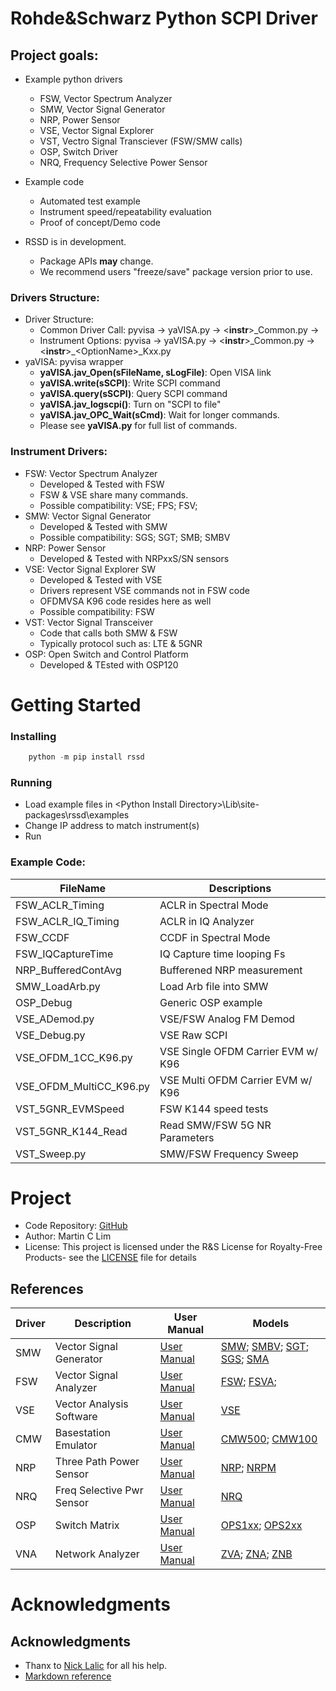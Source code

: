 # Rohde&Schwarz Python SCPI Driver

## Project goals:

* Example python drivers
  * FSW, Vector Spectrum Analyzer
  * SMW, Vector Signal Generator
  * NRP, Power Sensor
  * VSE, Vector Signal Explorer
  * VST, Vectro Signal Transciever (FSW/SMW calls)
  * OSP, Switch Driver
  * NRQ, Frequency Selective Power Sensor

* Example code
  * Automated test example
  * Instrument speed/repeatability evaluation
  * Proof of concept/Demo code

* RSSD is in development.  
  - Package APIs **may** change. 
  - We recommend users "freeze/save" package version prior to use.

### Drivers Structure:

* Driver Structure:
  * Common Driver Call: pyvisa &rarr; yaVISA.py &rarr; &lt;**instr**&gt;\_Common.py &rarr;
  * Instrument Options: pyvisa &rarr; yaVISA.py &rarr; &lt;**instr**&gt;\_Common.py &rarr; &lt;**instr**&gt;\_&lt;OptionName&gt;\_Kxx.py
* yaVISA: pyvisa wrapper
  * **yaVISA.jav_Open(sFileName, sLogFile)**: Open VISA link
  * **yaVISA.write(sSCPI)**: Write SCPI command
  * **yaVISA.query(sSCPI)**: Query SCPI command
  * **yaVISA.jav_logscpi()**: Turn on "SCPI to file"
  * **yaVISA.jav_OPC_Wait(sCmd)**: Wait for longer commands.
  * Please see **yaVISA.py** for full list of commands.

### Instrument Drivers:

* FSW: Vector Spectrum Analyzer
  * Developed & Tested with FSW
  * FSW & VSE share many commands.
  * Possible compatibility: VSE; FPS; FSV;
* SMW: Vector Signal Generator
  * Developed & Tested with SMW
  * Possible compatibility: SGS; SGT; SMB; SMBV
* NRP: Power Sensor
  * Developed & Tested with NRPxxS/SN sensors
* VSE: Vector Signal Explorer SW
  * Developed & Tested with VSE
  * Drivers represent VSE commands not in FSW code
  * OFDMVSA K96 code resides here as well
  * Possible compatibility: FSW
* VST: Vector Signal Transceiver
  * Code that calls both SMW & FSW
  * Typically protocol such as: LTE & 5GNR
* OSP: Open Switch and Control Platform
  * Developed & TEsted with OSP120

# Getting Started

### Installing

```python
    python -m pip install rssd
```

### Running

* Load example files in &lt;Python Install Directory&gt;\Lib\site-packages\rssd\examples
* Change IP address to match instrument(s)
* Run

### Example Code:

FileName                | Descriptions                       
------------------------|------------------------------------
FSW_ACLR_Timing         | ACLR in Spectral Mode              
FSW_ACLR_IQ_Timing      | ACLR in IQ Analyzer                
FSW_CCDF                | CCDF in Spectral Mode              
FSW_IQCaptureTime       | IQ Capture time looping Fs         
NRP_BufferedContAvg     | Bufferened NRP measurement         
SMW_LoadArb.py          | Load Arb file into SMW             
OSP_Debug               | Generic OSP example                
VSE_ADemod.py           | VSE/FSW Analog FM Demod            
VSE_Debug.py            | VSE Raw SCPI                       
VSE_OFDM_1CC_K96.py     | VSE Single OFDM Carrier EVM w/ K96 
VSE_OFDM_MultiCC_K96.py | VSE Multi  OFDM Carrier EVM w/ K96 
VST_5GNR_EVMSpeed       | FSW K144 speed tests               
VST_5GNR_K144_Read      | Read SMW/FSW 5G NR Parameters      
VST_Sweep.py            | SMW/FSW Frequency Sweep            

# Project 

* Code Repository: [GitHub](https://github.com/mclim9/rssd) 
* Author: Martin C Lim
* License: This project is licensed under the R&S License for Royalty-Free Products- see the [LICENSE](LICENSE.txt) file for details

## References

Driver     | Description | User Manual | Models 
-----------|-------------|-------------|--------------
SMW | Vector Signal Generator   | [User Manual](https://www.rohde-schwarz.com/us/search_63238.html?term=smw+vector+user+manual&sort=relevance) | [SMW](https://www.rohde-schwarz.com/us/product/smw200a); [SMBV](https://www.rohde-schwarz.com/us/product/smbv100b); [SGT](https://www.rohde-schwarz.com/us/product/sgt100A); [SGS](https://www.rohde-schwarz.com/us/product/sgs100A); [SMA](https://www.rohde-schwarz.com/us/product/sma100b) | 
FSW | Vector Signal Analyzer    | [User Manual](https://www.rohde-schwarz.com/us/search_63238.html?term=FSW+user+manual&sort=relevance) | [FSW](https://www.rohde-schwarz.com/us/product/fsw); [FSVA](https://www.rohde-schwarz.com/us/product/fsva); 
VSE | Vector Analysis Software  | [User Manual](https://www.rohde-schwarz.com/us/search_63238.html?term=vse+base+user+manual) | [VSE](https://www.rohde-schwarz.com/us/product/vse)
CMW | Basestation Emulator      | [User Manual](https://www.rohde-schwarz.com/us/search_63238.html?term=cmw+user+manual) | [CMW500](https://www.rohde-schwarz.com/us/product/CMW500); [CMW100](https://www.rohde-schwarz.com/us/product/CMW100)
NRP | Three Path Power Sensor   | [User Manual](https://www.rohde-schwarz.com/us/search_63238.html?term=nrp_s_sn+user+manual) | [NRP](https://www.rohde-schwarz.com/us/product/nrp_s_sn); [NRPM](https://www.rohde-schwarz.com/us/product/nrpm)
NRQ | Freq Selective Pwr Sensor | [User Manual](https://www.rohde-schwarz.com/us/manual/nrq6/) | [NRQ](https://www.rohde-schwarz.com/us/product/nrq6)
OSP | Switch Matrix             | [User Manual](https://www.rohde-schwarz.com/us/manual/osp/) | [OPS1xx](https://www.rohde-schwarz.com/us/product/osp); [OPS2xx](https://www.rohde-schwarz.com/us/product/osp-n)
VNA | Network Analyzer          | [User Manual](https://www.rohde-schwarz.com/us/manual/zva/) | [ZVA](https://www.rohde-schwarz.com/us/product/zva); [ZNA](https://www.rohde-schwarz.com/us/product/zna); [ZNB](https://www.rohde-schwarz.com/us/product/ZNB)

Acknowledgments
=====================================================================

## Acknowledgments
- Thanx to [Nick Lalic](https://pypi.org/project/rohdeschwarz/) for all his help.
- [Markdown reference](https://github.com/adam-p/markdown-here/wiki/Markdown-Cheatsheet)

